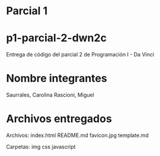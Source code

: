 # Parcial 1

# p1-parcial-2-dwn2c
Entrega de código del parcial 2 de Programación I - Da Vinci

# Nombre integrantes

Saurrales, Carolina
Rascioni, Miguel

# Archivos entregados
Archivos: 
index.html
README.md
favicon.jpg
template.md

Carpetas:
img
css
javascript
